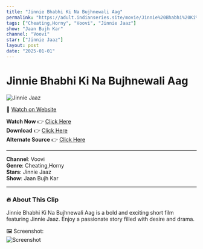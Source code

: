 ```yaml
---
title: "Jinnie Bhabhi Ki Na Bujhnewali Aag"
permalink: "https://adult.indianseries.site/movie/Jinnie%20Bhabhi%20Ki%20Na%20Bujhnewali%20Aag"
tags: ["Cheating,Horny", "Voovi", "Jinnie Jaaz"]
show: "Jaan Bujh Kar"
channel: "Voovi"
star: ["Jinnie Jaaz"]
layout: post
date: "2025-01-01"
---
```


# Jinnie Bhabhi Ki Na Bujhnewali Aag

![Jinnie Jaaz](https://shorts.desisins.com/wp-content/uploads/2024/11/Jaan-BujhKar-Voovi-Jinnie-Jaaz-DesiSins.com_.jpg)

🔗 [Watch on Website](https://adult.indianseries.site/movie/Jinnie%20Bhabhi%20Ki%20Na%20Bujhnewali%20Aag)

**Watch Now** 👉 [Click Here](https://adult.indianseries.site/movie/Jinnie%20Bhabhi%20Ki%20Na%20Bujhnewali%20Aag)  
**Download** 👉 [Click Here](https://adult.indianseries.site/movie/Jinnie%20Bhabhi%20Ki%20Na%20Bujhnewali%20Aag)  
**Alternate Source** 👉 [Click Here](https://adult.indianseries.site/movie/Jinnie%20Bhabhi%20Ki%20Na%20Bujhnewali%20Aag)

---

**Channel**: Voovi  
**Genre**: Cheating,Horny  
**Stars**: Jinnie Jaaz  
**Show**: Jaan Bujh Kar

---

### 🔥 About This Clip

Jinnie Bhabhi Ki Na Bujhnewali Aag is a bold and exciting short film featuring Jinnie Jaaz. Enjoy a passionate story filled with desire and drama.
 
🖼️ Screenshot:  
![Screenshot](https://shorts.desisins.com/wp-content/uploads/2024/11/Jaan-BujhKar-Voovi-Jinnie-Jaaz-DesiSins.com_.jpg)
